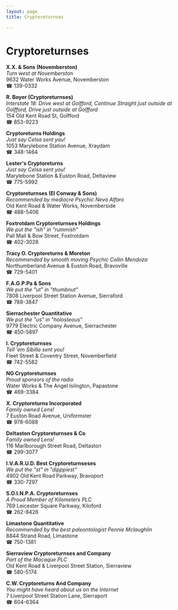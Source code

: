 ```yaml
---
layout: page 
title: Cryptoreturnses

---
```



# Cryptoreturnses


 **X.X. & Sons (Novemberston)**  
_Turn west at Novemberston_  
9632 Water Works Avenue, Novemberston  
☎ 139-0332

**R. Boyer (Cryptoreturnses)**  
_Interstate 18: Drive west at Golfford, Continue Straight just outside at Golfford, Drive just outside at Golfford_  
154 Old Kent Road St, Golfford  
☎ 853-9223

**Cryptoreturns Holdings**  
_Just say Celsa sent you!_  
1053 Marylebone Station Avenue, Xraydam  
☎ 348-1464

**Lester's Cryptoreturns**  
_Just say Celsa sent you!_  
Marylebone Station & Euston Road, Deltaview  
☎ 775-5992

**Cryptoreturnses (El Conway & Sons)**  
_Recommended by mediocre Psychic Neva Alfaro_  
Old Kent Road & Water Works, Novemberside  
☎ 488-5406

**Foxtrotdam Cryptoreturnses Holdings**  
_We put the "ish" in "rummish"_  
Pall Mall & Bow Street, Foxtrotdam  
☎ 402-3028

**Tracy O. Cryptoreturns & Moreton**  
_Recommended by smooth moving Psychic Collin Mendoza_  
Northumberland Avenue & Euston Road, Bravoville  
☎ 729-5401

**F.A.G.P.Pa & Sons**  
_We put the "ut" in "thumbnut"_  
7808 Liverpool Street Station Avenue, Sierraford  
☎ 788-3847

**Sierrachester Quantitative**  
_We put the "us" in "holosteous"_  
9779 Electric Company Avenue, Sierrachester  
☎ 450-5897

**I. Cryptoreturnses**  
_Tell 'em Sibilla sent you!_  
Fleet Street & Coventry Street, Novemberfield  
☎ 742-5582

**NG Cryptoreturnses**  
_Proud sponsors of the radio_  
Water Works & The Angel Islington, Papastone  
☎ 469-3384

**X. Cryptoreturns Incorporated**  
_Family owned Lens!_  
7 Euston Road Avenue, Uniformster  
☎ 978-6088

**Deltaston Cryptoreturnses & Co**  
_Family owned Lens!_  
116 Marlborough Street Road, Deltaston  
☎ 299-3077

**I.V.A.R.U.D. Best Cryptoreturnseses**  
_We put the "st" in "dipppiest"_  
4902 Old Kent Road Parkway, Bravoport  
☎ 330-7297

**S.O.I.N.P.A. Cryptoreturnses**  
_A Proud Member of Kilometers PLC_  
769 Leicester Square Parkway, Kiloford  
☎ 262-8426

**Limastone Quantitative**  
_Recommended by the best paleontologist Pennie Mclaughlin_  
8844 Strand Road, Limastone  
☎ 750-1381

**Sierraview Cryptoreturnses and Company**  
_Part of the Macaque PLC_  
Old Kent Road & Liverpool Street Station, Sierraview  
☎ 580-5174

**C.W. Cryptoreturns And Company**  
_You might have heard about us on the Internet_  
7 Liverpool Street Station Lane, Sierraport  
☎ 604-6364

